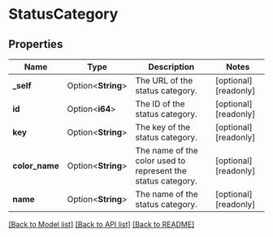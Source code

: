 # StatusCategory

## Properties

Name | Type | Description | Notes
------------ | ------------- | ------------- | -------------
**_self** | Option<**String**> | The URL of the status category. | [optional][readonly]
**id** | Option<**i64**> | The ID of the status category. | [optional][readonly]
**key** | Option<**String**> | The key of the status category. | [optional][readonly]
**color_name** | Option<**String**> | The name of the color used to represent the status category. | [optional][readonly]
**name** | Option<**String**> | The name of the status category. | [optional][readonly]

[[Back to Model list]](../README.md#documentation-for-models) [[Back to API list]](../README.md#documentation-for-api-endpoints) [[Back to README]](../README.md)


